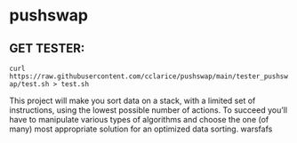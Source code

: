 # pushswap
## GET TESTER:
`curl https://raw.githubusercontent.com/cclarice/pushswap/main/tester_pushswap/test.sh > test.sh`

This project will make you sort data on a stack, with a limited set of instructions, using the lowest possible number of actions. To succeed you’ll have to manipulate various types of algorithms and choose the one (of many) most appropriate solution for an optimized data sorting.
warsfafs
